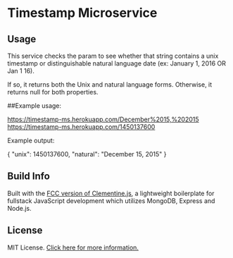 # Timestamp Microservice

## Usage

This service checks the param to see whether that string contains a unix timestamp or distinguishable natural language date (ex: January 1, 2016 OR Jan 1 16).

If so, it returns both the Unix and natural language forms. Otherwise, it returns null for both properties.

##Example usage:

https://timestamp-ms.herokuapp.com/December%2015,%202015
https://timestamp-ms.herokuapp.com/1450137600

Example output:

{ "unix": 1450137600, "natural": "December 15, 2015" }

## Build Info

Built with the [FCC version of Clementine.js](http://www.clementinejs.com/versions/fcc.html#c9.ioSetup), a lightweight boilerplate for fullstack JavaScript development which utilizes MongoDB, Express and Node.js.

## License

MIT License. [Click here for more information.](LICENSE.md)

